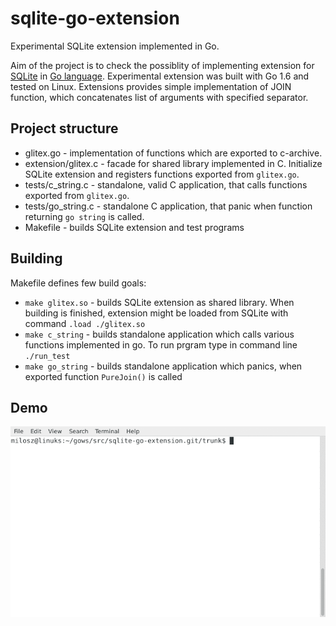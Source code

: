 # sqlite-go-extension
Experimental SQLite extension implemented in Go. 

Aim of the project is to check the possiblity of implementing extension for [SQLite](http://sqlite.org) in [Go language](http://golang.org). Experimental extension was built with Go 1.6 and tested on Linux. Extensions provides simple implementation of JOIN function, which concatenates list of arguments with specified separator. 

## Project structure
 - glitex.go - implementation of functions which are exported to c-archive.
 - extension/glitex.c - facade for shared library implemented in C. Initialize SQLite extension and registers functions exported from `glitex.go`.
 - tests/c_string.c - standalone, valid C application, that calls functions exported from `glitex.go`.
 - tests/go_string.c - standalone C application, that panic when function returning `go string` is called.
 - Makefile - builds SQLite extension and test programs

## Building

Makefile defines few build goals:
 - `make glitex.so` - builds SQLite extension as shared library. When building is finished, extension might be loaded from SQLite with command `.load ./glitex.so`
 - `make c_string` - builds standalone application which calls various functions implemented in go. To run prgram type in command line `./run_test`
 - `make go_string` - builds standalone application which panics, when exported function `PureJoin()` is called

## Demo

![gif](https://github.com/miloszpiglas/sqlite-go-extension/blob/master/tty.gif)
